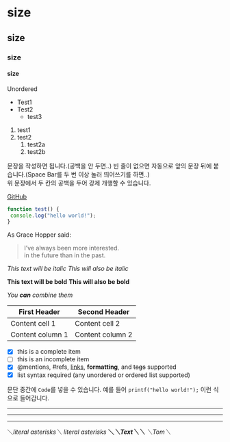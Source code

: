 # size
## size
### size
#### size

Unordered
* Test1
* Test2
  * test3
  

1. test1
1. test2
   1. test2a
   1. test2b
   
문장을 작성하면 됩니다.(공백을 안 두면..) 
빈 줄이 없으면 자동으로 앞의 문장 뒤에 붙습니다.(Space Bar를 두 번 이상 눌러 띄어쓰기를 하면..)   
위 문장에서 두 칸의 공백을 두어 강제 개행할 수 있습니다.

[GitHub](http://github.com/useok0569 "깃허브")


```javascript 
function test() { 
 console.log("hello world!"); 
} 
```

As Grace Hopper said: 

> I’ve always been more interested.  
> in the future than in the past.

*This text will be italic* 
_This will also be italic_ 

**This text will be bold** 
__This will also be bold__ 

*You **can** combine them*

First Header | Second Header 
------------ | ------------- 
Content cell 1 | Content cell 2 
Content column 1 | Content column 2

- [x] this is a complete item 
- [ ] this is an incomplete item 
- [x] @mentions, #refs, [links](), **formatting**, and <del>tags</del> supported 
- [x] list syntax required (any unordered or ordered list supported)

문단 중간에 `Code`를 넣을 수 있습니다. 
예를 들어 `printf("hello world!");` 이런 식으로 들어갑니다.

--- 
*** 
___

＼*literal asterisks＼* 
*literal asterisks* 
__＼*＼*Text＼*＼*__ 
_＼_Tom＼__
